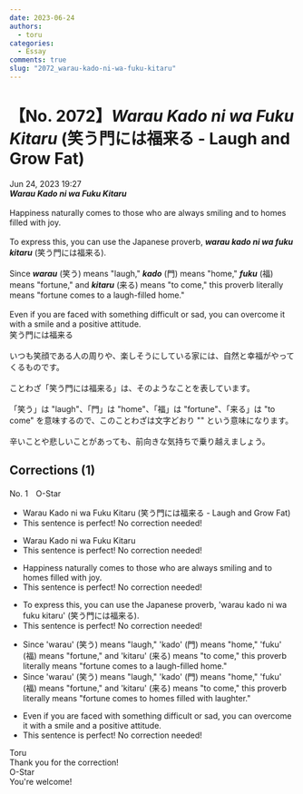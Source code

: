 ```yaml
---
date: 2023-06-24
authors:
  - toru
categories:
  - Essay
comments: true
slug: "2072_warau-kado-ni-wa-fuku-kitaru"
---
```


# 【No. 2072】<strong><em>Warau Kado ni wa Fuku Kitaru</strong></em> (笑う門には福来る - Laugh and Grow Fat)
<div class="date">Jun 24, 2023 19:27</div>
<div id="post"><div id="body_show_ori">
<strong><em>Warau Kado ni wa Fuku Kitaru</strong></em><br/><br/>Happiness naturally comes to those who are always smiling and to homes filled with joy.<br/><br/>To express this, you can use the Japanese proverb, <strong><em>warau kado ni wa fuku kitaru</em></strong> (笑う門には福来る).<br/><br/>Since <strong><em>warau</em></strong> (笑う) means "laugh," <strong><em>kado</em></strong> (門) means "home," <strong><em>fuku</em></strong> (福) means "fortune," and <strong><em>kitaru</em></strong> (来る) means "to come," this proverb literally means "fortune comes to a laugh-filled home."<br/><br/>Even if you are faced with something difficult or sad, you can overcome it with a smile and a positive attitude.
</div></div>

<!-- more -->

<div id="post_ja"><div id="body_show_mo">
笑う門には福来る<br/><br/>いつも笑顔である人の周りや、楽しそうにしている家には、自然と幸福がやってくるものです。<br/><br/>ことわざ「笑う門には福来る」は、そのようなことを表しています。<br/><br/>「笑う」は "laugh"、「門」は "home"、「福」は "fortune"、「来る」は "to come" を意味するので、このことわざは文字どおり "" という意味になります。<br/><br/>辛いことや悲しいことがあっても、前向きな気持ちで乗り越えましょう。
</div></div>

## Corrections (1)
<div id="block"><div class="first_name"> No. 1　<span class="just_name">O-Star</span></div><div id="block2">
<ul class="correction_field">
<li class="incorrect">Warau Kado ni wa Fuku Kitaru (笑う門には福来る - Laugh and Grow Fat)</li>
<li class="corrected perfect">This sentence is perfect! No correction needed!</li>
</ul>
<ul class="correction_field">
<li class="incorrect">Warau Kado ni wa Fuku Kitaru</li>
<li class="corrected perfect">This sentence is perfect! No correction needed!</li>
</ul>
<ul class="correction_field">
<li class="incorrect">Happiness naturally comes to those who are always smiling and to homes filled with joy.</li>
<li class="corrected perfect">This sentence is perfect! No correction needed!</li>
</ul>
<ul class="correction_field">
<li class="incorrect">To express this, you can use the Japanese proverb, 'warau kado ni wa fuku kitaru' (笑う門には福来る).</li>
<li class="corrected perfect">This sentence is perfect! No correction needed!</li>
</ul>
<ul class="correction_field">
<li class="incorrect">Since 'warau' (笑う) means "laugh," 'kado' (門) means "home," 'fuku' (福) means "fortune," and 'kitaru' (来る) means "to come," this proverb literally means "fortune comes to a laugh-filled home."</li>
<li class="corrected correct">
Since 'warau' (笑う) means "laugh," 'kado' (門) means "home," 'fuku' (福) means "fortune," and 'kitaru' (来る) means "to come," this proverb literally means "fortune comes to<span class="f_bold"> homes filled with laughter."</span>
</li>
</ul>
<ul class="correction_field">
<li class="incorrect">Even if you are faced with something difficult or sad, you can overcome it with a smile and a positive attitude.</li>
<li class="corrected perfect">This sentence is perfect! No correction needed!</li>
</ul>
</div><div class="name"><span class="just_name">Toru</span><br>
Thank you for the correction!
</div>
<div class="name"><span class="just_name">O-Star</span><br>
You're welcome!
</div>
</div>
